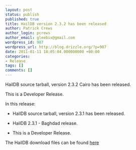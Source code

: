 ```yaml
---
layout: post
status: publish
published: true
title: HailDB version 2.3.2 has been released
author: Patrick Crews
author_login: pcrews
author_email: gleebix@gmail.com
wordpress_id: 987
wordpress_url: http://blog.drizzle.org/?p=987
date: 2011-01-11 18:05:04.000000000 +00:00
categories:
- Release
tags: []
comments: []
---
```

HailDB source tarball, version 2.3.2 Cairo has been released.

This is a Developer Release.

In this release:
<ul>
	<li>HailDB source tarball, version 2.3.1 has been released.</li>
</ul>
<ul>
	<li>HailDB 2.3.1 - Baghdad release.</li>
</ul>
<ul>
	<li> This is a Developer Release.</li>
</ul>
The HailDB download files can be found <a href="https://launchpad.net/haildb/2.3/cairo">here</a>
